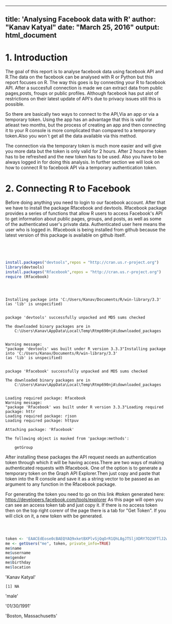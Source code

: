 
---
title: 'Analysing Facebook data with R'
author: "Kanav Katyal"
date: "March 25, 2016"
output: 
  html_document
---


# 1. Introduction
The goal of this report is to analyse facebook data using facebook API and R.The data on the facebook can be analysed with R or Python but this report focuses on R. The way this goes is by connecting your R to facebook API. After a succesfull connection is made we can extract data from public pages,posts, froups or public profiles. Although facebook has put alot of restrictions on their latest update of  API's due to privacy issues still this is possible.

So there are basically two ways to connect to the API,Via an app or via a temporary token.
Using the app has an advantage that this is valid for atleast two months, but the process of creating an app and then connecting it to your R console is more complicated than compared to a temporary token.Also you won´t get all the data available via this method.

The connection via the temporary token is much more easier and will give you more data but the token is only valid for 2 hours. After 2 hours the token has to be refreshed and the new token has to be used. Also you have to be always logged in for doing this analysis. In further section we will look on how to connect R to facebook API via a temporary authentication token.




# 2. Connecting R to Facebook
Before doing anything you need to login to our facebook account. After that we have to install the package Rfacebook and devtools. Rfacebook package provides a series of functions that allow R users to access Facebook's API to get information about public pages, groups, and posts, as well as some of the authenticated user's private data. Authenticated user here means the user who is logged in. 
Rfacebook is being installed from github because the latest version of this package is available on github itself.



```R




install.packages("devtools",repos = "http://cran.us.r-project.org")
library(devtools)
install.packages("Rfacebook",repos = "http://cran.us.r-project.org")
require (Rfacebook)





```

    Installing package into 'C:/Users/Kanav/Documents/R/win-library/3.3'
    (as 'lib' is unspecified)
    

    package 'devtools' successfully unpacked and MD5 sums checked
    
    The downloaded binary packages are in
    	C:\Users\Kanav\AppData\Local\Temp\Rtmp690njA\downloaded_packages
    

    Warning message:
    "package 'devtools' was built under R version 3.3.3"Installing package into 'C:/Users/Kanav/Documents/R/win-library/3.3'
    (as 'lib' is unspecified)
    

    package 'Rfacebook' successfully unpacked and MD5 sums checked
    
    The downloaded binary packages are in
    	C:\Users\Kanav\AppData\Local\Temp\Rtmp690njA\downloaded_packages
    

    Loading required package: Rfacebook
    Warning message:
    "package 'Rfacebook' was built under R version 3.3.3"Loading required package: httr
    Loading required package: rjson
    Loading required package: httpuv
    
    Attaching package: 'Rfacebook'
    
    The following object is masked from 'package:methods':
    
        getGroup
    
    

After installing these packages the API request needs an authentication token through which it will be having access.There are two ways of making authenticated requests with Rfacebook. One of the option is to generate a temporary token on the Graph API Explorer.Then just copy and paste that token into the R console and save it as a string vector to be passed as an argument to any function in the Rfacebook package.

For generating the token you need to go on this link
#token generated here: https://developers.facebook.com/tools/explorer 
As this page will open you can see an access token tab and just copy it. If there is no access token then on the top right corenr of the page there is a tab for "Get Token". If you will click on it, a new token with be generated.





```R



token <- 'EAACEdEose0cBAEQYAQ9xketBXPlvSjQqOrR1QhL8gJTSljXDRY7O2XFTlJ2wzsg3Y1rZCJUlkGMG28Q4I4ZBje4UFIMDjTOvCV8uLUAF0wds2WyGUhKenEoYjbYqDl8P9MHmTKO4s3hZAE5EtcKLqEn5SlrnCqov0IcGTg5uXzvHcMK6OxSAWgVJgfOTkgZD'
me <- getUsers("me", token, private_info=TRUE)
me$name
me$username
me$gender
me$birthday
me$location

```


'Kanav Katyal'



    [1] NA



'male'



'01/30/1991'



'Boston, Massachusetts'





```R

```
